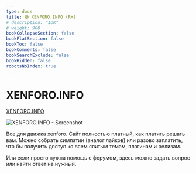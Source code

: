 ```yaml
---
type: docs
title: 🟢 XENFORO.INFO (R+)
# description: "IDK"
# weight: 900
bookCollapseSection: false
bookFlatSection: false
bookToc: false
bookComments: false
bookSearchExclude: false
bookHidden: false
robotsNoIndex: true
---
```


# XENFORO.INFO

[XENFORO.INFO](https://xenforo.info/?nt)

![XENFORO.INFO - Screenshot](@img/xenforo.info-screenshot.avif)

Все для движка xenforo. Сайт полностью платный, как платить решать вам. Можно собрать симпатии (аналог лайков) или разово заплатить, что бы получить доступ ко всем слитым темам, плагинам и релизам.

Или если просто нужна помощь с форумом, здесь можно задать вопрос или найти ответ на нужный.
